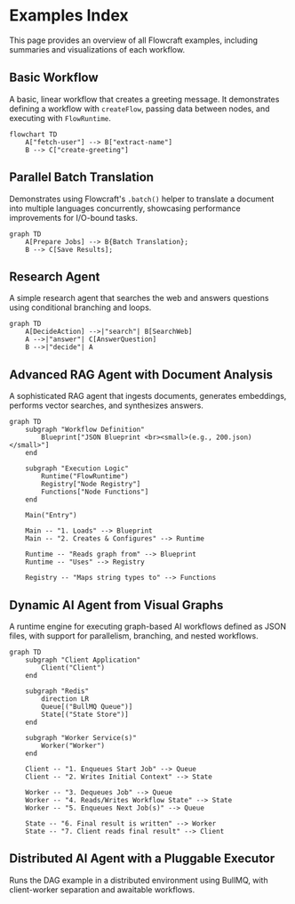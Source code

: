 # Examples Index

This page provides an overview of all Flowcraft examples, including summaries and visualizations of each workflow.

## Basic Workflow

A basic, linear workflow that creates a greeting message. It demonstrates defining a workflow with `createFlow`, passing data between nodes, and executing with `FlowRuntime`.

```mermaid
flowchart TD
	A["fetch-user"] --> B["extract-name"]
	B --> C["create-greeting"]
```

## Parallel Batch Translation

Demonstrates using Flowcraft's `.batch()` helper to translate a document into multiple languages concurrently, showcasing performance improvements for I/O-bound tasks.

```mermaid
graph TD
    A[Prepare Jobs] --> B{Batch Translation};
    B --> C[Save Results];
```

## Research Agent

A simple research agent that searches the web and answers questions using conditional branching and loops.

```mermaid
graph TD
    A[DecideAction] -->|"search"| B[SearchWeb]
    A -->|"answer"| C[AnswerQuestion]
    B -->|"decide"| A
```

## Advanced RAG Agent with Document Analysis

A sophisticated RAG agent that ingests documents, generates embeddings, performs vector searches, and synthesizes answers.

```mermaid
graph TD
    subgraph "Workflow Definition"
        Blueprint["JSON Blueprint <br><small>(e.g., 200.json)</small>"]
    end

    subgraph "Execution Logic"
        Runtime("FlowRuntime")
        Registry["Node Registry"]
        Functions["Node Functions"]
    end

    Main("Entry")

    Main -- "1. Loads" --> Blueprint
    Main -- "2. Creates & Configures" --> Runtime

    Runtime -- "Reads graph from" --> Blueprint
    Runtime -- "Uses" --> Registry

    Registry -- "Maps string types to" --> Functions
```

## Dynamic AI Agent from Visual Graphs

A runtime engine for executing graph-based AI workflows defined as JSON files, with support for parallelism, branching, and nested workflows.

```mermaid
graph TD
    subgraph "Client Application"
        Client("Client")
    end

    subgraph "Redis"
        direction LR
        Queue[("BullMQ Queue")]
        State[("State Store")]
    end

    subgraph "Worker Service(s)"
        Worker("Worker")
    end

    Client -- "1. Enqueues Start Job" --> Queue
    Client -- "2. Writes Initial Context" --> State

    Worker -- "3. Dequeues Job" --> Queue
    Worker -- "4. Reads/Writes Workflow State" --> State
    Worker -- "5. Enqueues Next Job(s)" --> Queue

    State -- "6. Final result is written" --> Worker
    State -- "7. Client reads final result" --> Client
```

## Distributed AI Agent with a Pluggable Executor

Runs the DAG example in a distributed environment using BullMQ, with client-worker separation and awaitable workflows.

